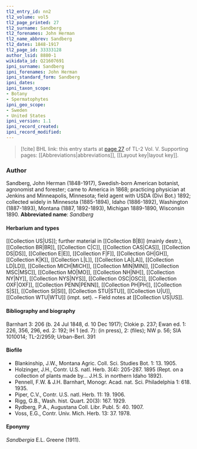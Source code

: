 ```yaml
---
tl2_entry_id: nn2
tl2_volume: vol5
tl2_page_printed: 27
tl2_surname: Sandberg
tl2_forenames: John Herman
tl2_name_abbrev: Sandberg
tl2_dates: 1848-1917
tl2_page_id: 33333128
author_lsid: 8880-1
wikidata_id: Q21607691
ipni_surname: Sandberg
ipni_forenames: John Herman
ipni_standard_form: Sandberg
ipni_dates: 
ipni_taxon_scope: 
- Botany
- Spermatophytes
ipni_geo_scope: 
- Sweden
- United States
ipni_version: 1.1
ipni_record_created: 
ipni_record_modified:
---
```



> [!cite] BHL link: this entry starts at [page 27](https://www.biodiversitylibrary.org/page/33333128) of TL-2 Vol. V.
> Supporting pages: [[Abbreviations|abbreviations]], [[Layout key|layout key]].

### Author

Sandberg, John Herman (1848-1917), Swedish-born American botanist, agronomist and forester; came to America in 1868; practicing physician at Jenkins and Minneapolis, Minnesota; field agent with USDA (Divi Bot.) 1892; collected widely in Minnesota (1885-1894), Idaho (1886-1892), Washington (1887-1893), Montana (1887, 1892-1893), Michigan 1889-1890, Wisconsin 1890. 
**Abbreviated name**: *Sandberg*

#### Herbarium and types

[[Collection US|US]]; further material in [[Collection B|B]] (mainly destr.), [[Collection BR|BR]], [[Collection C|C]], [[Collection CAS|CAS]], [[Collection DS|DS]], [[Collection E|E]], [[Collection F|F]], [[Collection GH|GH]], [[Collection K|K]], [[Collection L|L]], [[Collection LA|LA]], [[Collection LD|LD]], [[Collection MICH|MICH]], [[Collection MIN|MIN]], [[Collection MSC|MSC]], [[Collection MO|MO]], [[Collection NH|NH]], [[Collection NY|NY]], [[Collection NYS|NYS]], [[Collection OSC|OSC]], [[Collection OXF|OXF]], [[Collection PENN|PENN]], [[Collection PH|PH]], [[Collection S|S]], [[Collection SI|SI]], [[Collection STU|STU]], [[Collection U|U]], [[Collection WTU|WTU]] (impt. set). – Field notes at [[Collection US|US]].

#### Bibliography and biography

Barnhart 3: 206 (b. 24 Jul 1848, d. 10 Dec 1917); Clokie p. 237; Ewan ed. 1: 226, 356, 296, ed. 2: 192; IH 1 (ed. 7): (in press), 2: (files); NW p. 56; SIA 1010014; TL-2/2959; Urban-Berl. 391

#### Biofile

- Blankinship, J.W., Montana Agric. Coll. Sci. Studies Bot. 1: 13. 1905.
- Holzinger, J.H., Contr. U.S. natl. Herb. 3(4): 205-287. 1895 (Rept. on a collection of plants made by... J.H.S. in northern Idaho 1892).
- Pennell, F.W. & J.H. Barnhart, Monogr. Acad. nat. Sci. Philadelphia 1: 618. 1935.
- Piper, C.V., Contr. U.S. natl. Herb. 11: 19. 1906.
- Rigg, G.B., Wash. hist. Quart. 20(3): 167. 1929.
- Rydberg, P.A., Augustana Coll. Libr. Publ. 5: 40. 1907.
- Voss, E.G., Contr. Univ. Mich. Herb. 13: 37. 1978.

#### Eponymy

*Sandbergia* E.L. Greene (1911).
